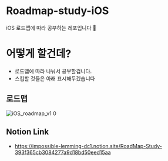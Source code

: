 # Roadmap-study-iOS
iOS 로드맵에 따라 공부하는 레포입니다 📝

# 어떻게 할건데?
- 로드맵에 따라 나눠서 공부할겁니다.
- 스킵할 것들은 아래 표시해두겠습니다

## 로드맵

![iOS_roadmap_v1 0](https://user-images.githubusercontent.com/80248855/202828025-0b85a620-5763-4766-beb1-52046a2dff65.png)


## Notion Link
- https://impossible-lemming-dc1.notion.site/RoadMap-Study-393f365cb3084277a9d18bd50eed15aa


